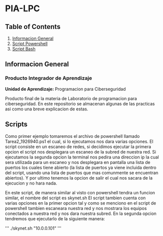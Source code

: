 # PIA-LPC

## Table of Contents
1. [Informacion General](#general-info)
2. [Script Powershell](#Script1)
3. [Script Bash](#Script2)

## Informacion General
<a name="general-info"></a>
### Producto Integrador de Aprendizaje
**Unidad de Aprendizaje:** Programacion para Ciberseguridad

Producto final de la materia de Laboratorio de programacion para ciberseguridad.
En este repositorio se almacenan algunas de las practicas asi como una breve explicacion de estas.

## Scripts
<a name=Script1></a>

Como primer ejemplo tomaremos el archivo de powershell llamado Tarea2_1926940.ps1 el cual, si lo ejecutamos
nos dara varias opciones.
El script consiste en un escaneo de redes, si decidimos ejecutar la primera opcion el script nos desplegara
un escaneo de la subred de nuestra red. Si ejecutamos la segunda opcion la terminal nos pedira una direccion ip
la cual sera utilizada para un escaneo y nos desplegara en pantalla una lista de puertos los cuales tiene abierto
(la lista de puertos ya viene incluida dentro del script, usando una lista de puertos que mas comunmente se encuentran
abiertos). Y por ultimo tenemos la opcion de salir el cual nos sacara de la ejecucion y no hara nada.

<a name=Script2></a>

En este script, de manera similar al visto con powershell tendra un funcion similar, el nombre del script es skynet.sh
El script tambien cuenta con varias opciones en la primer opcion tal y como se menciono en el script de powershell tambien
escaneara nuestra red y nos mostrara los equipos conectados a nuestra red y nos dara nuestra subred.
En la segunda opcion tendremos que ejecutarlo de la siguiente manera: 

'''
./skynet.sh "10.0.0.101"
'''
